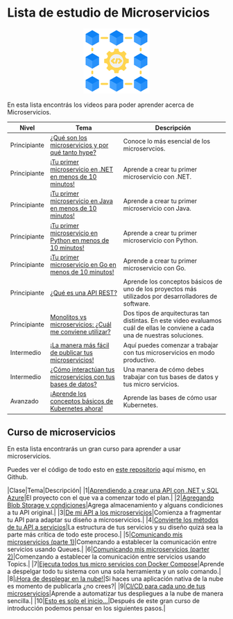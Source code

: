 # Lista de estudio de Microservicios

<!-- markdownlint-disable -->
<div align="center">
  <img src="../../assets/images/services.png" width="30%" alt="Microservices Logo">
</div>

En esta lista encontrás los videos para poder aprender acerca de Microservicios.

|Nivel|Tema|Descripción|
|-----|----|-----------|
|Principiante|[¿Qué son los microservicios y por qué tanto hype?](https://youtu.be/f7k6WuwIh8k)|Conoce lo más esencial de los microservcios.|
|Principiante|[¡Tu primer microservicio en .NET en menos de 10 minutos!](https://youtu.be/U64h5S5DfWE)|Aprende a crear tu primer microservicio con .NET.|
|Principiante|[¡Tu primer microservicio en Java en menos de 10 minutos!](https://youtu.be/fwjSgU2CLOA)|Aprende a crear tu primer microservicio con Java.|
|Principiante|[¡Tu primer microservicio en Python en menos de 10 minutos!](https://youtu.be/j48mV8PeNuI)|Aprende a crear tu primer microservicio con Python.|
|Principiante|[¡Tu primer microservicio en Go en menos de 10 minutos!](https://youtu.be/muNva2imTtc)|Aprende a crear tu primer microservicio con Go.|
|Principiante|[¿Qué es una API REST?](https://youtu.be/9rMKy_VtqvY)|Aprende los conceptos básicos de uno de los proyectos más utilizados por desarrolladores de software.|
|Principiante|[Monolitos vs microservicios: ¿Cuál me conviene utilizar?](https://youtu.be/B2kOTWWSdXQ)|Dos tipos de arquitecturas tan distintas. En este video evaluamos cuál de ellas le conviene a cada una de nuestras soluciones.|
|Intermedio|[¡La manera más fácil de publicar tus microservicios!](https://youtu.be/LscECJtc1ys)|Aquí puedes comenzar a trabajar con tus microservicios en modo productivo.|
|Intermedio|[¿Cómo interactúan tus microservicios con tus bases de datos?](https://youtu.be/0ISgGFl3GmY)|Una manera de cómo debes trabajar con tus bases de datos y tus micro servicios.|
|Avanzado|[¡Aprende los conceptos básicos de Kubernetes ahora!](https://youtu.be/qeBTMk3lRZ0)|Aprende las bases de cómo usar Kubernetes.|


## Curso de microservicios

En esta lista encontrarás un gran curso para aprender a usar microservicios.

Puedes ver el código de todo esto en [este repositorio](https://github.com/aminespinoza10/Curso-Microservicios) aquí mismo, en Github.

|Clase|Tema|Descripción|
|1|[Aprendiendo a crear una API con .NET y SQL Azure](https://youtu.be/LFo1Vaz3s_M)|El proyecto con el que va a comenzar todo el plan.|
|2|[Agregando Blob Storage y condiciones](https://youtu.be/RiLmmZex3hA)|Agrega almacenamiento y alguans condiciones a tu API original.|
|3|[De mi API a los microservicios](https://youtu.be/o1t-53TSSaA)|Comienza a fragmentar tu API para adaptar su diseño a microservicios.|
|4|[Convierte los métodos de tu API a servicios](https://youtu.be/mxQS5o6HVrk)|La estructura de tus servicios y su diseño quizá sea la parte más crítica de todo este proceso.|
|5|[Comunicando mis microservicios (parte 1)](https://youtu.be/NosvtzxYj3A)|Comenzando a establecer la comunicación entre servicios usando Queues.|
|6|[Comunicando mis microservicios (parter 2)](https://youtu.be/hHxH25g_s1c)|Comenzando a establecer la comunicación entre servicios usando Topics.|
|7|[Ejecuta todos tus micro servicios con Docker Compose](https://youtu.be/D20YlUm_5_I)|Aprende a despelgar todo tu sistema con una sola herramienta y un solo comando.|
|8|[¡Hora de desplegar en la nube!](https://youtu.be/f64KyWFujng)|Si haces una aplicación nativa de la nube es momento de publicarla ¿no crees?|
|9|[CI/CD para cada uno de tus microservicios](https://youtu.be/a-no0tt0WZE)|Aprende a automatizar tus despliegues a la nube de manera sencilla.|
|10|[Esto es solo el inicio...](https://youtu.be/qO4RLY-Y5jM)|Después de este gran curso de introducción podemos pensar en los siguientes pasos.|
       